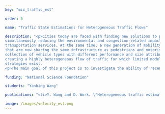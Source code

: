 ```yaml
---
key: "mix_traffic_est"

order: 5

name: "Traffic State Estimations for Heterogeneous Traffic Flows"

description: "<p>Cities today are faced with finding new solutions to provide access and mobility while
simultaneously reducing the environmental and congestion-related impacts caused by our
transportation services. At the same time, a new generation of mobility service providers are introducing shared fleets of dockless bikes, bikes with electric assist (e-bikes), and electric scooters
that are now sharing the same infrastructure as pedestrians and motorists. Combined, this emerging
collection of vehicle types with different performance and size attributes are interacting and
creating a highly heterogeneous flow of traffic for which limited models and traffic management
strategies exist.
<p>The main goal of this project is to investigate the ability of recently developed heterogeneous traffic flow models to capture the increasingly sophisticated features of urban traffic streams. Estimation algorithms will be developed to assess the model capabilities when combined with streaming data using nonlinear estimation techniques such as the particle filter.  Additionally, analysis from model implementations will provide insights on transportation planning and management strategies that are most suitable for today’s urban traffic complexity."

funding: "National Science Foundation"

students: "Yanbing Wang"

publications: "<li>Y. Wang and D. Work. \"Heterogeneous traffic estimation with particle filtering.\" submitted to  <em>IEEE Conference on Intelligent Transportation Systems</em>, 2019. <strong>Download: </strong><a href='https://vanderbilt.box.com/s/4dmhigxcn56zw8u4gqr0yqnwufohp60f'>preprint</a>.</li>"

image: /images/velocity_est.png
---
```

